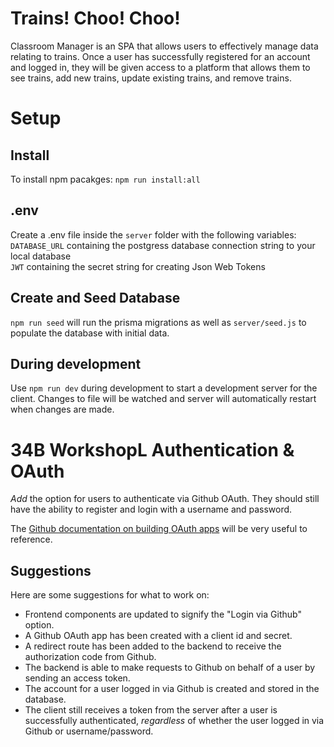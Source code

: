 # Trains! Choo! Choo!

Classroom Manager is an SPA that allows users to effectively manage data relating to trains. Once a user has successfully registered for an account and logged in, they will be given access to a platform that allows them to see trains, add new trains, update existing trains, and remove trains.

# Setup

## Install
To install npm pacakges: `npm run install:all`

## .env
Create a .env file inside the `server` folder with the following variables:  
`DATABASE_URL` containing the postgress database connection string to your local database  
`JWT` containing the secret string for creating Json Web Tokens

## Create and Seed Database
`npm run seed` will run the prisma migrations as well as `server/seed.js` to populate the database with initial data.

## During development
Use `npm run dev` during development to start a development server for the client. Changes to file will be watched and server will automatically restart when changes are made.


# 34B WorkshopL Authentication & OAuth

_Add_ the option for users to authenticate via Github OAuth. They should still have the ability to register and login with a username and password.

The [Github documentation on building OAuth apps](https://docs.github.com/en/apps/oauth-apps/building-oauth-apps/differences-between-github-apps-and-oauth-apps) will be very useful to reference.

## Suggestions

Here are some suggestions for what to work on:

- Frontend components are updated to signify the "Login via Github" option.
- A Github OAuth app has been created with a client id and secret.
- A redirect route has been added to the backend to receive the authorization code from Github.
- The backend is able to make requests to Github on behalf of a user by sending an access token.
- The account for a user logged in via Github is created and stored in the database.
- The client still receives a token from the server after a user is successfully authenticated, _regardless_ of whether the user logged in via Github or username/password.
